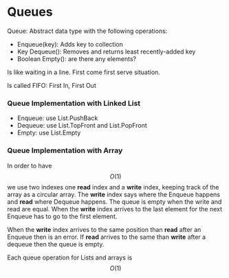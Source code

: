 # Queues

Queue: Abstract data type with the following operations:

* Enqueue(key): Adds key to collection
* Key Dequeue(): Removes and returns least recently-added key
* Boolean Empty(): are there any elements?

Is like waiting in a line. First come first serve situation.

Is called FIFO: First In, First Out

### Queue Implementation with Linked List

* Enqueue: use List.PushBack
* Dequeue: use List.TopFront and List.PopFront
* Empty: use List.Empty

### Queue Implementation with Array

In order to have $$O(1)$$we use two indexes one **read** index and a **write** index, keeping track of the array as a circular array. The **write** index says where the Enqueue happens and **read** where Dequeue happens. The queue is empty when the write and read are equal. When the **write** index arrives to the last element for the next Enqueue has to go to the first element.

When the **write** index arrives to the same position than **read** after an Enqueue  then is an error. If **read** arrives to the same than **write** after a dequeue then the queue is empty.

Each queue operation for Lists and arrays is $$O(1)$$
